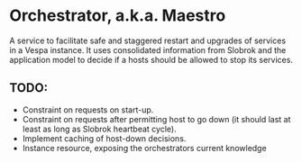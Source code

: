 <!-- Copyright Yahoo. Licensed under the terms of the Apache 2.0 license. See LICENSE in the project root. -->
# Orchestrator, a.k.a. Maestro
A service to facilitate safe and staggered restart and upgrades of services in a Vespa instance.
It uses consolidated information from Slobrok and the application model to decide if a hosts
should be allowed to stop its services.

## TODO:
* Constraint on requests on start-up.
* Constraint on requests after permitting host to go down (it should last at least as long as Slobrok heartbeat cycle).
* Implement caching of host-down decisions.
* Instance resource, exposing the orchestrators current knowledge
